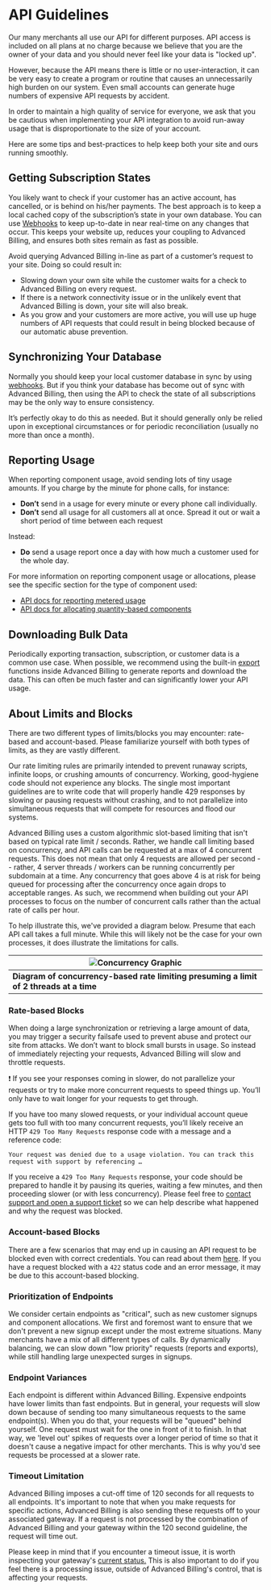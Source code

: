 # API Guidelines

Our many merchants all use our API for different purposes. API access is included on all plans at no charge because we believe that you are the owner of your data and you should never feel like your data is "locked up".

However, because the API means there is little or no user-interaction, it can be very easy to create a program or routine that causes an unnecessarily high burden on our system. Even small accounts can generate huge numbers of expensive API requests by accident.

In order to maintain a high quality of service for everyone, we ask that you be cautious when implementing your API integration to avoid run-away usage that is disproportionate to the size of your account.

Here are some tips and best-practices to help keep both your site and ours running smoothly.

## Getting Subscription States

You likely want to check if your customer has an active account, has cancelled, or is behind on his/her payments. The best approach is to keep a local cached copy of the subscription’s state in your own database. You can use [Webhooks](https://developers.chargify.com/docs/api-docs/b3A6MTQxMDgyNjU-create-endpoint) to keep up-to-date in near real-time on any changes that occur. This keeps your website up, reduces your coupling to Advanced Billing, and ensures both sites remain as fast as possible.

Avoid querying Advanced Billing in-line as part of a customer’s request to your site. Doing so could result in:

- Slowing down your own site while the customer waits for a check to Advanced Billing on every request.
- If there is a network connectivity issue or in the unlikely event that Advanced Billing is down, your site will also break.
- As you grow and your customers are more active, you will use up huge numbers of API requests that could result in being blocked because of our automatic abuse prevention.

## Synchronizing Your Database

Normally you should keep your local customer database in sync by using [webhooks](https://developers.chargify.com/docs/api-docs/b3A6MTQxMDgyNjU-create-endpoint). But if you think your database has become out of sync with Advanced Billing, then using the API to check the state of all subscriptions may be the only way to ensure consistency.

It’s perfectly okay to do this as needed. But it should generally only be relied upon in exceptional circumstances or for periodic reconciliation (usually no more than once a month).

## Reporting Usage

When reporting component usage, avoid sending lots of tiny usage amounts. If you charge by the minute for phone calls, for instance:

- **Don’t** send in a usage for every minute or every phone call individually.
- **Don’t** send all usage for all customers all at once. Spread it out or wait a short period of time between each request

Instead:

- **Do** send a usage report once a day with how much a customer used for the whole day.

For more information on reporting component usage or allocations, please see the specific section for the type of component used:

- [API docs for reporting metered usage](https://developers.chargify.com/docs/api-docs/b3A6MTQxMDgzODQ-create-usage)
- [API docs for allocating quantity-based components](https://developers.chargify.com/docs/api-docs/b3A6MTQxMDgzNzg-allocate-component)

## Downloading Bulk Data

Periodically exporting transaction, subscription, or customer data is a common use case. When possible, we recommend using the built-in [export](https://maxio-chargify.zendesk.com/hc/en-us/articles/5404681593741) functions inside Advanced Billing to generate reports and download the data. This can often be much faster and can significantly lower your API usage.

## About Limits and Blocks

There are two different types of limits/blocks you may encounter: rate-based and account-based. Please familiarize yourself with both types of limits, as they are vastly different.

Our rate limiting rules are primarily intended to prevent runaway scripts, infinite loops, or crushing amounts of concurrency. Working, good-hygiene code should not experience any blocks. The single most important guidelines are to write code that will properly handle 429 responses by slowing or pausing requests without crashing, and to not parallelize into simultaneous requests that will compete for resources and flood our systems.

Advanced Billing uses a custom algorithmic slot-based limiting that isn't based on typical rate limit / seconds. Rather, we handle call limiting based on concurrency, and API calls can be requested at a max of 4 concurrent requests. This does not mean that only 4 requests are allowed per second -- rather, 4 server threads / workers can be running concurrently per subdomain at a time. Any concurrency that goes above 4 is at risk for being queued for processing after the concurrency once again drops to acceptable ranges. As such, we recommend when building out your API processes to focus on the number of concurrent calls rather than the actual rate of calls per hour.

To help illustrate this, we've provided a diagram below. Presume that each API call takes a full minute. While this will likely not be the case for your own processes, it does illustrate the limitations for calls.

| ![Concurrency Graphic](../../assets/images/docs/getting-started/API-Guidelines.md/concurrency_graphic.jpg) |
| ---------------------------------------------------------------------------------------------------------- |
| **Diagram of concurrency-based rate limiting presuming a limit of 2 threads at a time**                    |

### Rate-based Blocks

When doing a large synchronization or retrieving a large amount of data, you may trigger a security failsafe used to prevent abuse and protect our site from attacks. We don’t want to block small bursts in usage. So instead of immediately rejecting your requests, Advanced Billing will slow and throttle requests.

❗️ If you see your responses coming in slower, do not parallelize your requests or try to make more concurrent requests to speed things up. You’ll only have to wait longer for your requests to get through.

If you have too many slowed requests, or your individual account queue gets too full with too many concurrent requests, you’ll likely receive an HTTP `429 Too Many Requests` response code with a message and a reference code:

`Your request was denied due to a usage violation. You can track this request with support by referencing …`

If you receive a `429 Too Many Requests` response, your code should be prepared to handle it by pausing its queries, waiting a few minutes, and then proceeding slower (or with less concurrency). Please feel free to [contact support and open a support ticket](https://maxio-chargify.zendesk.com/hc/en-us/requests/new) so we can help describe what happened and why the request was blocked.

### Account-based Blocks

There are a few scenarios that may end up in causing an API request to be blocked even with correct credentials. You can read about them [here](https://developers.chargify.com/docs/api-docs/YXBpOjE0MTA4MjYx-chargify-api#api-access-limitations). If you have a request blocked with a `422` status code and an error message, it may be due to this account-based blocking.

### Prioritization of Endpoints

We consider certain endpoints as "critical", such as new customer signups and component allocations. We first and foremost want to ensure that we don't prevent a new signup except under the most extreme situations. Many merchants have a mix of all different types of calls. By dynamically balancing, we can slow down "low priority" requests (reports and exports), while still handling large unexpected surges in signups.

### Endpoint Variances

Each endpoint is different within Advanced Billing. Expensive endpoints have lower limits than fast endpoints. But in general, your requests will slow down because of sending too many simultaneous requests to the same endpoint(s). When you do that, your requests will be "queued" behind yourself. One request must wait for the one in front of it to finish. In that way, we 'level out' spikes of requests over a longer period of time so that it doesn't cause a negative impact for other merchants. This is why you'd see requests be processed at a slower rate.

### Timeout Limitation

Advanced Billing imposes a cut-off time of 120 seconds for all requests to all endpoints. It's important to note that when you make requests for specific actions, Advanced Billing is also sending these requests off to your associated gateway. If a request is not processed by the combination of Advanced Billing and your gateway within the 120 second guideline, the request will time out.

Please keep in mind that if you encounter a timeout issue, it is worth inspecting your gateway's [current status.](https://maxio-chargify.zendesk.com/hc/en-us/articles/5404860594189) This is also important to do if you feel there is a processing issue, outside of Advanced Billing's control, that is affecting your requests.

